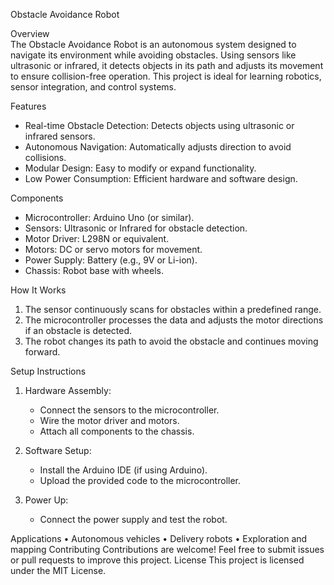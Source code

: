 Obstacle Avoidance Robot  

Overview  
The Obstacle Avoidance Robot is an autonomous system designed to navigate its environment while avoiding obstacles. Using sensors like ultrasonic or infrared, it detects objects in its path and adjusts its movement to ensure collision-free operation. This project is ideal for learning robotics, sensor integration, and control systems.  

Features  
- Real-time Obstacle Detection: Detects objects using ultrasonic or infrared sensors.  
- Autonomous Navigation: Automatically adjusts direction to avoid collisions.  
- Modular Design: Easy to modify or expand functionality.  
- Low Power Consumption: Efficient hardware and software design.  

Components  
- Microcontroller: Arduino Uno (or similar).  
- Sensors: Ultrasonic or Infrared for obstacle detection.  
- Motor Driver: L298N or equivalent.  
- Motors: DC or servo motors for movement.  
- Power Supply: Battery (e.g., 9V or Li-ion).  
- Chassis: Robot base with wheels.  

How It Works  
1. The sensor continuously scans for obstacles within a predefined range.  
2. The microcontroller processes the data and adjusts the motor directions if an obstacle is detected.  
3. The robot changes its path to avoid the obstacle and continues moving forward.  

Setup Instructions  
1. Hardware Assembly:  
   - Connect the sensors to the microcontroller.  
   - Wire the motor driver and motors.  
   - Attach all components to the chassis.  

2. Software Setup:  
   - Install the Arduino IDE (if using Arduino).  
   - Upload the provided code to the microcontroller.  

3. Power Up:  
   - Connect the power supply and test the robot.  

Applications
•	Autonomous vehicles
•	Delivery robots
•	Exploration and mapping
Contributing
Contributions are welcome! Feel free to submit issues or pull requests to improve this project.
License
This project is licensed under the MIT License.
